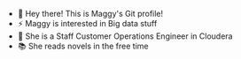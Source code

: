 - 👋 Hey there! This is Maggy's Git profile!
- ⚡️ Maggy is interested in Big data stuff
- 🌱 She is a Staff Customer Operations Engineer in Cloudera
- 📚 She reads novels in the free time

<!---
MangaiT/MangaiT is a ✨ special ✨ repository because its `README.md` (this file) appears on your GitHub profile.
You can click the Preview link to take a look at your changes.
--->
